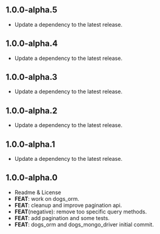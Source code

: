 ## 1.0.0-alpha.5

 - Update a dependency to the latest release.

## 1.0.0-alpha.4

 - Update a dependency to the latest release.

## 1.0.0-alpha.3

 - Update a dependency to the latest release.

## 1.0.0-alpha.2

 - Update a dependency to the latest release.

## 1.0.0-alpha.1

 - Update a dependency to the latest release.

## 1.0.0-alpha.0

 - Readme & License
 - **FEAT**: work on dogs_orm.
 - **FEAT**: cleanup and improve pagination api.
 - **FEAT**(negative): remove too specific query methods.
 - **FEAT**: add pagination and some tests.
 - **FEAT**: dogs_orm and dogs_mongo_driver initial commit.
